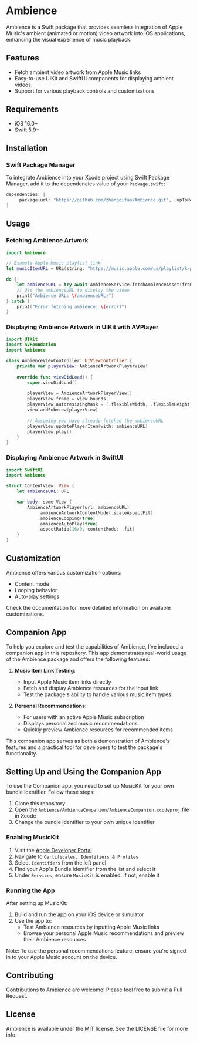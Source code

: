 # Ambience

Ambience is a Swift package that provides seamless integration of Apple Music's ambient (animated or motion) video artwork into iOS applications, enhancing the visual experience of music playback.

## Features

- Fetch ambient video artwork from Apple Music links
- Easy-to-use UIKit and SwiftUI components for displaying ambient videos
- Support for various playback controls and customizations

## Requirements

- iOS 16.0+
- Swift 5.9+

## Installation

### Swift Package Manager

To integrate Ambience into your Xcode project using Swift Package Manager, add it to the dependencies value of your `Package.swift`:

```swift
dependencies: [
    .package(url: "https://github.com/zhangqifan/Ambience.git", .upToNextMajor(from: "1.0.0"))
]
```

## Usage

### Fetching Ambience Artwork

```swift
import Ambience

// Example Apple Music playlist link
let musicItemURL = URL(string: "https://music.apple.com/us/playlist/k-pop-rewind/pl.fa1e4b518c7244a086390d49aeb65d1e")!

do {
    let ambienceURL = try await AmbienceService.fetchAmbienceAsset(from: musicItemURL)
    // Use the ambienceURL to display the video
    print("Ambience URL: \(ambienceURL)")
} catch {
    print("Error fetching ambience: \(error)")
}
```

### Displaying Ambience Artwork in UIKit with AVPlayer

```swift
import UIKit
import AVFoundation
import Ambience

class AmbienceViewController: UIViewController {
    private var playerView: AmbienceArtworkPlayerView!
    
    override func viewDidLoad() {
        super.viewDidLoad()
        
        playerView = AmbienceArtworkPlayerView()
        playerView.frame = view.bounds
        playerView.autoresizingMask = [.flexibleWidth, .flexibleHeight]
        view.addSubview(playerView)
        
        // Assuming you have already fetched the ambienceURL
        playerView.updatePlayerItem(with: ambienceURL)
        playerView.play()
    }
}
```

### Displaying Ambience Artwork in SwiftUI

```swift
import SwiftUI
import Ambience

struct ContentView: View {
    let ambienceURL: URL

    var body: some View {
        AmbienceArtworkPlayer(url: ambienceURL)
            .ambienceArtworkContentMode(.scaleAspectFit)
            .ambienceLooping(true)
            .ambienceAutoPlay(true)
            .aspectRatio(16/9, contentMode: .fit)
    }
}
```

## Customization

Ambience offers various customization options:
- Content mode
- Looping behavior
- Auto-play settings
  
Check the documentation for more detailed information on available customizations.

## Companion App

To help you explore and test the capabilities of Ambience, I've included a companion app in this repository. This app demonstrates real-world usage of the Ambience package and offers the following features:

1. **Music Item Link Testing**: 
   - Input Apple Music item links directly
   - Fetch and display Ambience resources for the input link
   - Test the package's ability to handle various music item types

2. **Personal Recommendations**:
   - For users with an active Apple Music subscription
   - Displays personalized music recommendations
   - Quickly preview Ambience resources for recommended items

This companion app serves as both a demonstration of Ambience's features and a practical tool for developers to test the package's functionality.

## Setting Up and Using the Companion App

To use the Companion app, you need to set up MusicKit for your own bundle identifier. Follow these steps:

1. Clone this repository
2. Open the `Ambience/AmbienceCompanion/AmbienceCompanion.xcodeproj` file in Xcode
3. Change the bundle identifier to your own unique identifier

### Enabling MusicKit

1. Visit the [Apple Developer Portal](https://developer.apple.com)
2. Navigate to `Certificates, Identifiers & Profiles`
3. Select `Identifiers` from the left panel
4. Find your App's Bundle Identifier from the list and select it
5. Under `Services`, ensure `MusicKit` is enabled. If not, enable it

### Running the App

After setting up MusicKit:

1. Build and run the app on your iOS device or simulator
2. Use the app to:
   - Test Ambience resources by inputting Apple Music links
   - Browse your personal Apple Music recommendations and preview their Ambience resources

Note: To use the personal recommendations feature, ensure you're signed in to your Apple Music account on the device.

## Contributing

Contributions to Ambience are welcome! Please feel free to submit a Pull Request.

## License

Ambience is available under the MIT license. See the LICENSE file for more info.

